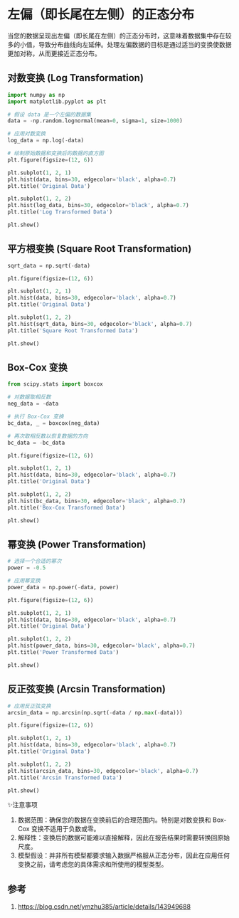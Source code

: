 # 左偏（即长尾在左侧）的正态分布

当您的数据呈现出左偏（即长尾在左侧）的正态分布时，这意味着数据集中存在较多的小值，导致分布曲线向左延伸。处理左偏数据的目标是通过适当的变换使数据更加对称，从而更接近正态分布。


## 对数变换 (Log Transformation)

```python
import numpy as np
import matplotlib.pyplot as plt

# 假设 data 是一个左偏的数据集
data = -np.random.lognormal(mean=0, sigma=1, size=1000)

# 应用对数变换
log_data = np.log(-data)

# 绘制原始数据和变换后的数据的直方图
plt.figure(figsize=(12, 6))

plt.subplot(1, 2, 1)
plt.hist(data, bins=30, edgecolor='black', alpha=0.7)
plt.title('Original Data')

plt.subplot(1, 2, 2)
plt.hist(log_data, bins=30, edgecolor='black', alpha=0.7)
plt.title('Log Transformed Data')

plt.show()
```
## 平方根变换 (Square Root Transformation)

```python
sqrt_data = np.sqrt(-data)

plt.figure(figsize=(12, 6))

plt.subplot(1, 2, 1)
plt.hist(data, bins=30, edgecolor='black', alpha=0.7)
plt.title('Original Data')

plt.subplot(1, 2, 2)
plt.hist(sqrt_data, bins=30, edgecolor='black', alpha=0.7)
plt.title('Square Root Transformed Data')

plt.show()

```

## Box-Cox 变换

```python
from scipy.stats import boxcox

# 对数据取相反数
neg_data = -data

# 执行 Box-Cox 变换
bc_data, _ = boxcox(neg_data)

# 再次取相反数以恢复数据的方向
bc_data = -bc_data

plt.figure(figsize=(12, 6))

plt.subplot(1, 2, 1)
plt.hist(data, bins=30, edgecolor='black', alpha=0.7)
plt.title('Original Data')

plt.subplot(1, 2, 2)
plt.hist(bc_data, bins=30, edgecolor='black', alpha=0.7)
plt.title('Box-Cox Transformed Data')

plt.show()

```

## 幂变换 (Power Transformation)
```python
# 选择一个合适的幂次
power = -0.5

# 应用幂变换
power_data = np.power(-data, power)

plt.figure(figsize=(12, 6))

plt.subplot(1, 2, 1)
plt.hist(data, bins=30, edgecolor='black', alpha=0.7)
plt.title('Original Data')

plt.subplot(1, 2, 2)
plt.hist(power_data, bins=30, edgecolor='black', alpha=0.7)
plt.title('Power Transformed Data')

plt.show()

```


## 反正弦变换 (Arcsin Transformation)

```python
# 应用反正弦变换
arcsin_data = np.arcsin(np.sqrt(-data / np.max(-data)))

plt.figure(figsize=(12, 6))

plt.subplot(1, 2, 1)
plt.hist(data, bins=30, edgecolor='black', alpha=0.7)
plt.title('Original Data')

plt.subplot(1, 2, 2)
plt.hist(arcsin_data, bins=30, edgecolor='black', alpha=0.7)
plt.title('Arcsin Transformed Data')

plt.show()

```

✨注意事项
1. 数据范围：确保您的数据在变换前后的合理范围内。特别是对数变换和 Box-Cox 变换不适用于负数或零。
2. 解释性：变换后的数据可能难以直接解释，因此在报告结果时需要转换回原始尺度。
3. 模型假设：并非所有模型都要求输入数据严格服从正态分布，因此在应用任何变换之前，请考虑您的具体需求和所使用的模型类型。


## 参考
1. https://blog.csdn.net/ymzhu385/article/details/143949688